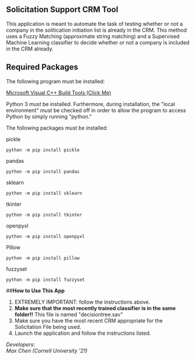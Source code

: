 ## Solicitation Support CRM Tool

This application is meant to automate the task of testing whether or not a company in the solitication initiation list is already in the CRM. 
This method uses a Fuzzy Matching (approximate string matching) and a Supervised Machine Learning classifier to decide whether or not a company is included in the CRM already.

## **Required Packages**

The following program must be installed:

<a href="https://visualstudio.microsoft.com/downloads/#build-tools-for-visual-studio-2017">Microsoft Visual C++ Build Tools (Click Me)</a>

Python 3 *must* be installed. Furthermore, during installation, the "local environment" *must* be checked off in order to allow the program to access Python by simply running "python."

The following packages must be installed:

pickle

	python -m pip install pickle

pandas
	
	python -m pip install pandas

sklearn

	python -m pip install sklearn

tkinter

	python -m pip install tkinter

openpyxl

	python -m pip install openpyxl

Pillow

	python -m pip install pillow

fuzzyset

	python -m pip install fuzzyset



##**How to Use This App**

1. EXTREMELY IMPORTANT: follow the instructions above.
2. <strong>Make sure that the most recently trained classifier is in the same folder!!</strong> This file is named "decisiontree.sav"
3. Make sure you have the most recent CRM appropriate for the Solicitation File being used.
4. Launch the application and follow the instructions listed.

*Developers:*<br/>
*Max Chen (Cornell University '21)*








